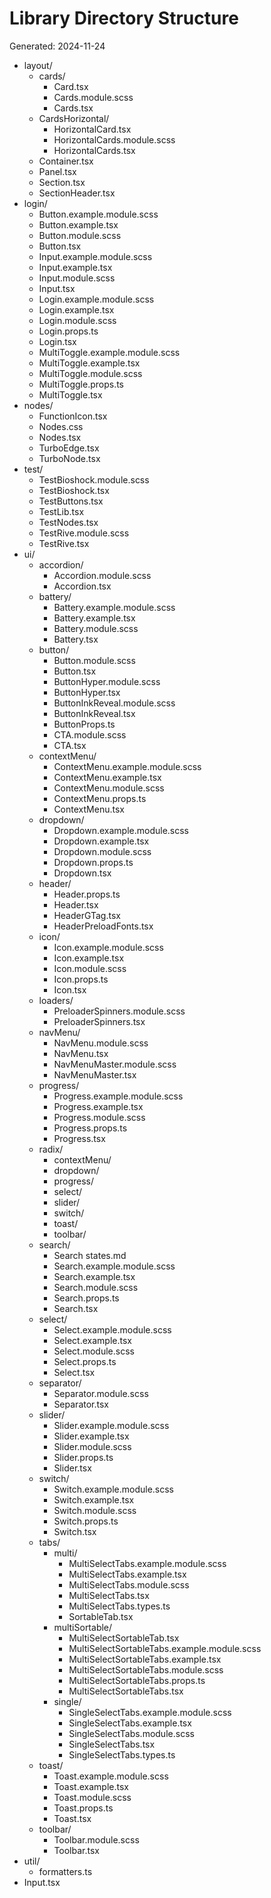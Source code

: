 # Library Directory Structure

Generated: 2024-11-24

-   layout/
    -   cards/
        -   Card.tsx
        -   Cards.module.scss
        -   Cards.tsx
    -   CardsHorizontal/
        -   HorizontalCard.tsx
        -   HorizontalCards.module.scss
        -   HorizontalCards.tsx
    -   Container.tsx
    -   Panel.tsx
    -   Section.tsx
    -   SectionHeader.tsx
-   login/
    -   Button.example.module.scss
    -   Button.example.tsx
    -   Button.module.scss
    -   Button.tsx
    -   Input.example.module.scss
    -   Input.example.tsx
    -   Input.module.scss
    -   Input.tsx
    -   Login.example.module.scss
    -   Login.example.tsx
    -   Login.module.scss
    -   Login.props.ts
    -   Login.tsx
    -   MultiToggle.example.module.scss
    -   MultiToggle.example.tsx
    -   MultiToggle.module.scss
    -   MultiToggle.props.ts
    -   MultiToggle.tsx
-   nodes/
    -   FunctionIcon.tsx
    -   Nodes.css
    -   Nodes.tsx
    -   TurboEdge.tsx
    -   TurboNode.tsx
-   test/
    -   TestBioshock.module.scss
    -   TestBioshock.tsx
    -   TestButtons.tsx
    -   TestLib.tsx
    -   TestNodes.tsx
    -   TestRive.module.scss
    -   TestRive.tsx
-   ui/
    -   accordion/
        -   Accordion.module.scss
        -   Accordion.tsx
    -   battery/
        -   Battery.example.module.scss
        -   Battery.example.tsx
        -   Battery.module.scss
        -   Battery.tsx
    -   button/
        -   Button.module.scss
        -   Button.tsx
        -   ButtonHyper.module.scss
        -   ButtonHyper.tsx
        -   ButtonInkReveal.module.scss
        -   ButtonInkReveal.tsx
        -   ButtonProps.ts
        -   CTA.module.scss
        -   CTA.tsx
    -   contextMenu/
        -   ContextMenu.example.module.scss
        -   ContextMenu.example.tsx
        -   ContextMenu.module.scss
        -   ContextMenu.props.ts
        -   ContextMenu.tsx
    -   dropdown/
        -   Dropdown.example.module.scss
        -   Dropdown.example.tsx
        -   Dropdown.module.scss
        -   Dropdown.props.ts
        -   Dropdown.tsx
    -   header/
        -   Header.props.ts
        -   Header.tsx
        -   HeaderGTag.tsx
        -   HeaderPreloadFonts.tsx
    -   icon/
        -   Icon.example.module.scss
        -   Icon.example.tsx
        -   Icon.module.scss
        -   Icon.props.ts
        -   Icon.tsx
    -   loaders/
        -   PreloaderSpinners.module.scss
        -   PreloaderSpinners.tsx
    -   navMenu/
        -   NavMenu.module.scss
        -   NavMenu.tsx
        -   NavMenuMaster.module.scss
        -   NavMenuMaster.tsx
    -   progress/
        -   Progress.example.module.scss
        -   Progress.example.tsx
        -   Progress.module.scss
        -   Progress.props.ts
        -   Progress.tsx
    -   radix/
        -   contextMenu/
        -   dropdown/
        -   progress/
        -   select/
        -   slider/
        -   switch/
        -   toast/
        -   toolbar/
    -   search/
        -   Search states.md
        -   Search.example.module.scss
        -   Search.example.tsx
        -   Search.module.scss
        -   Search.props.ts
        -   Search.tsx
    -   select/
        -   Select.example.module.scss
        -   Select.example.tsx
        -   Select.module.scss
        -   Select.props.ts
        -   Select.tsx
    -   separator/
        -   Separator.module.scss
        -   Separator.tsx
    -   slider/
        -   Slider.example.module.scss
        -   Slider.example.tsx
        -   Slider.module.scss
        -   Slider.props.ts
        -   Slider.tsx
    -   switch/
        -   Switch.example.module.scss
        -   Switch.example.tsx
        -   Switch.module.scss
        -   Switch.props.ts
        -   Switch.tsx
    -   tabs/
        -   multi/
            -   MultiSelectTabs.example.module.scss
            -   MultiSelectTabs.example.tsx
            -   MultiSelectTabs.module.scss
            -   MultiSelectTabs.tsx
            -   MultiSelectTabs.types.ts
            -   SortableTab.tsx
        -   multiSortable/
            -   MultiSelectSortableTab.tsx
            -   MultiSelectSortableTabs.example.module.scss
            -   MultiSelectSortableTabs.example.tsx
            -   MultiSelectSortableTabs.module.scss
            -   MultiSelectSortableTabs.props.ts
            -   MultiSelectSortableTabs.tsx
        -   single/
            -   SingleSelectTabs.example.module.scss
            -   SingleSelectTabs.example.tsx
            -   SingleSelectTabs.module.scss
            -   SingleSelectTabs.tsx
            -   SingleSelectTabs.types.ts
    -   toast/
        -   Toast.example.module.scss
        -   Toast.example.tsx
        -   Toast.module.scss
        -   Toast.props.ts
        -   Toast.tsx
    -   toolbar/
        -   Toolbar.module.scss
        -   Toolbar.tsx
-   util/
    -   formatters.ts
-   Input.tsx

